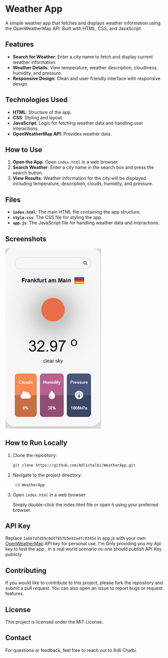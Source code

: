 # Weather App

A simple weather app that fetches and displays weather information using the OpenWeatherMap API. Built with HTML, CSS, and JavaScript.

## Features

- **Search for Weather**: Enter a city name to fetch and display current weather information.
- **Weather Details**: View temperature, weather description, cloudiness, humidity, and pressure.
- **Responsive Design**: Clean and user-friendly interface with responsive design.

## Technologies Used

- **HTML**: Structure of the app.
- **CSS**: Styling and layout.
- **JavaScript**: Logic for fetching weather data and handling user interactions.
- **OpenWeatherMap API**: Provides weather data.

## How to Use

1. **Open the App**: Open `index.html` in a web browser.
2. **Search Weather**: Enter a city name in the search box and press the search button.
3. **View Results**: Weather information for the city will be displayed including temperature, description, clouds, humidity, and pressure.

## Files

- **`index.html`**: The main HTML file containing the app structure.
- **`style.css`**: The CSS file for styling the app.
- **`app.js`**: The JavaScript file for handling weather data and interactions.

## Screenshots

![Weather App Screenshot](./screenshots//image.png)

## How to Run Locally

1. Clone the repository:

   ```bash
   git clone https://github.com/Adlichalbi/WeatherApp.git
   ```
2. Navigate to the project directory:
   ```bash
    cd WeatherApp
   ```  

3. Open `index.html` in a web browser:

   Simply double-click the index.html file or open it using your preferred browser.

## API Key

Replace `1a667dfd59c0d47857b5e92a4fc03854` in app.js with your own [OpenWeatherMap](https://openweathermap.org/) API key for personal use.
I'm Only providing you my Api key to test the app , in a real world scenario no one should publish API Key publicly

## Contributing
If you would like to contribute to this project, please fork the repository and submit a pull request. You can also open an issue to report bugs or request features.
## License
This project is licensed under the MIT License.
## Contact
For questions or feedback, feel free to reach out to Adli Chalbi.
